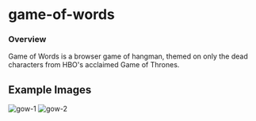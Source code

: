 # game-of-words


### Overview
Game of Words is a browser game of hangman, themed on only the dead characters from HBO's acclaimed Game of Thrones.

## Example Images
![gow-1](https://user-images.githubusercontent.com/16119635/62294427-e2568500-b438-11e9-97f2-250a89267cba.jpg)
![gow-2](https://user-images.githubusercontent.com/16119635/62294428-e2568500-b438-11e9-9a2b-42dce3c85b4e.png)



